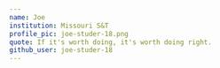 ```yaml
---
name: Joe 
institution: Missouri S&T
profile_pic: joe-studer-18.png 
quote: If it's worth doing, it's worth doing right.
github_user: joe-studer-18
---
```

